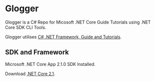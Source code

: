 # Glogger

Glogger is a C# Repo for Micosoft .NET Core Guide Tutorials using .NET Core SDK CLI Tools.

Glogger utilises [C# .NET Framework, Guide and Tutorials](https://docs.microsoft.com/en-us/dotnet/csharp/tutorials/intro-to-csharp/).

## SDK and Framework

Microsoft .NET Core App 2.1.0 SDK Installed. 

Download [.NET Core 2.1](https://dotnet.microsoft.com/download/dotnet-core/2.1).
